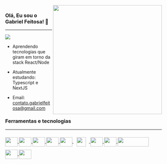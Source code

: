 <img align="right" src="https://user-images.githubusercontent.com/53658830/192117668-bdf00b10-26db-48cc-a709-9395b05dbf6e.png" width="350px"/>


### Olá, Eu sou o Gabriel Feitosa! 👋
<hr>
<a href="https://www.linkedin.com/in/gabriel-silva-feitosa/" target="_blank">
  <img src="https://img.shields.io/badge/-Gabriel%20Feitosa-0d39c3?style=flat-square&logo=Linkedin&logoColor=white">
</a>

* Aprendendo tecnologias que giram em torno da stack React/Node

* Atualmente estudando: Typescript e NextJS

* Email: contato.gabrielfeitosa@gmail.com

### Ferramentas e tecnologias
<hr>

<!---->
<a href="https://developer.mozilla.org/en-US/docs/Web/HTML" target="_blank">
  <img src="https://cdn.jsdelivr.net/gh/devicons/devicon/icons/html5/html5-original.svg" align="center" width="40" height="30"/>
</a>
<a href="https://developer.mozilla.org/en-US/docs/Web/CSS" target="_blank">
  <img src="https://cdn.jsdelivr.net/gh/devicons/devicon/icons/css3/css3-original.svg" align="center" width="40" height="30"/>
</a>
<a href="https://developer.mozilla.org/en-US/docs/Web/JavaScript" target="_blank">
  <img src="https://cdn.jsdelivr.net/gh/devicons/devicon/icons/javascript/javascript-original.svg" align="center" width="40" height="30"/>
</a>

<!---->
<a href="https://pt-br.reactjs.org" target="_blank">
  <img src="https://cdn.jsdelivr.net/gh/devicons/devicon/icons/react/react-original.svg" align="center" width="40" height="30"/>
</a>
<a href="https://sass-lang.com/" target="_blank">
  <img src="https://cdn.jsdelivr.net/gh/devicons/devicon/icons/sass/sass-original.svg" align="center" width="40" height="30"/>
</a>
<a href="https://styled-components.com" target="_blank">
  <img src="https://styled-components.com/logo.png" align="center" width="30" height="30" style="padding:10;">
</a>

<!---->
<a href="https://nodejs.org/en/" target="_blank">
  <img src="https://cdn.jsdelivr.net/gh/devicons/devicon/icons/nodejs/nodejs-original.svg" align="center" width="40" height="30"/>
</a>
<a href="https://www.postgresql.org/" target="_blank">
  <img src="https://cdn.jsdelivr.net/gh/devicons/devicon/icons/postgresql/postgresql-original.svg" align="center" width="40" height="30"/>  
</a>
<a href="https://www.prisma.io" target="_blank">
  <img src="https://website-v9.vercel.app/logo-white.svg" align="center" width="100" height="30"/>
</a>

<!---->
<a href="https://git-scm.com" target="_blank">
  <img src="https://cdn.jsdelivr.net/gh/devicons/devicon/icons/git/git-original.svg" align="center" width="40" height="30"/>
</a>
<a href="https://www.figma.com/" target="_blank">
  <img src="https://cdn.jsdelivr.net/gh/devicons/devicon/icons/figma/figma-original.svg" align="center" width="40" height="30"/>
</a>
